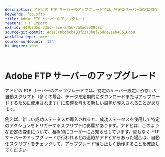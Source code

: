 ```yaml
---
description: アドビの FTP サーバーのアップグレードでは、特定のサーバー設定に依存した自動スクリプト（多くの場合、データを定期的にダウンロードまたはアップロードするために使用されます）に影響を与える新しい設定が導入されることがあります。
keywords: ftp;sftp
title: Adobe FTP サーバーのアップグレード
feature: FTP Export
exl-id: 442b2d5d-735c-4ece-a456-3a0ac5909c8c
source-git-commit: 4daa5c8bdbcb483f23a3b8f75dde9eeb48516db8
workflow-type: tm+mt
source-wordcount: '124'
ht-degree: 100%

---
```


# Adobe FTP サーバーのアップグレード

アドビの FTP サーバーのアップグレードでは、特定のサーバー設定に依存した自動スクリプト（多くの場合、データを定期的にダウンロードまたはアップロードするために使用されます）に影響を与える新しい設定が導入されることがあります。

例えば、新しい成功ステータスが導入されると、成功ステータスを使用して特定のアクションをトリガーするスクリプトに影響があります。アドビは、このような設定の変更について、積極的にユーザーにお知らせしています。間もなく FTP サーバーのアップグレードが行われるとの連絡がアドビからあった場合は、自動化スクリプトをチェックして、アップグレード後も正しく動作することを確認してください。
